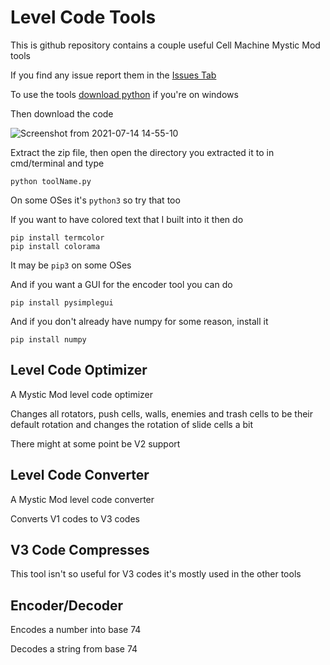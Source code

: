 # Level Code Tools
This is github repository contains a couple useful Cell Machine Mystic Mod tools

If you find any issue report them in the [Issues Tab](https://github.com/BlockOG/Level-Code-Tools/issues)

To use the tools [download python](https://www.python.org/downloads/) if you're on windows

Then download the code

![Screenshot from 2021-07-14 14-55-10](https://user-images.githubusercontent.com/68442822/125618377-cadd57ed-22d8-4cbc-a933-216afa529ddb.png)

Extract the zip file, then open the directory you extracted it to in cmd/terminal and type

```
python toolName.py
```

On some OSes it's `python3` so try that too

If you want to have colored text that I built into it then do

```
pip install termcolor
pip install colorama
```

It may be `pip3` on some OSes

And if you want a GUI for the encoder tool you can do

```
pip install pysimplegui
```

And if you don't already have numpy for some reason, install it

```
pip install numpy
```

## Level Code Optimizer
A Mystic Mod level code optimizer

Changes all rotators, push cells, walls, enemies and trash cells to be their default rotation and changes the rotation of slide cells a bit

There might at some point be V2 support

## Level Code Converter
A Mystic Mod level code converter

Converts V1 codes to V3 codes

## V3 Code Compresses
This tool isn't so useful for V3 codes it's mostly used in the other tools

## Encoder/Decoder
Encodes a number into base 74

Decodes a string from base 74
